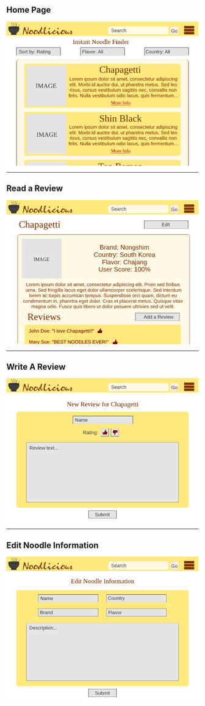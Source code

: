 ## Home Page

![Home Page](/Assets/NoodliciousWireFrame1.png)

-------------
## Read a Review

![Read A Review](/Assets/Noodlicious_Detail.png)

-------------
## Write A Review

![Write A Review](/Assets/Noodlicious_Review.png)

-------------
## Edit Noodle Information

![Edit Noodle Information](/Assets/Noodlicious_Edit.png)
